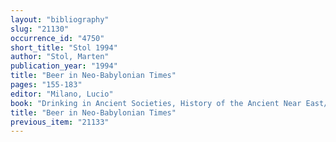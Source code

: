 ```yaml
---
layout: "bibliography"
slug: "21130"
occurrence_id: "4750"
short_title: "Stol 1994"
author: "Stol, Marten"
publication_year: "1994"
title: "Beer in Neo-Babylonian Times"
pages: "155-183"
editor: "Milano, Lucio"
book: "Drinking in Ancient Societies, History of the Ancient Near East/ Studies 6 (Padova)"
title: "Beer in Neo-Babylonian Times"
previous_item: "21133"
---
```

